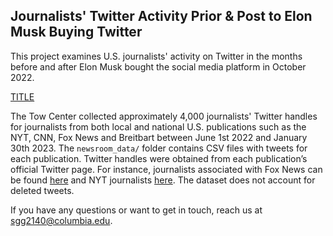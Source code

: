 ## Journalists' Twitter Activity Prior & Post to Elon Musk Buying Twitter

This project examines U.S. journalists' activity on Twitter in the months before and after Elon Musk bought the social media platform in October 2022. 

[TITLE](link-to-article)

The Tow Center collected approximately 4,000 journalists' Twitter handles for journalists from both local and national U.S. publications such as the NYT, CNN, Fox News and Breitbart between June 1st 2022 and January 30th 2023. The `newsroom_data/` folder contains CSV files with tweets for each publication. Twitter handles were obtained from each publication’s official Twitter page. For instance, journalists associated with Fox News can be found [here](https://twitter.com/i/lists/124314/members) and NYT journalists [here](https://twitter.com/i/lists/54340435/members). The dataset does not account for deleted tweets. 

If you have any questions or want to get in touch, reach us at [sgg2140@columbia.edu](mailto:sgg2140@columbia.edu).